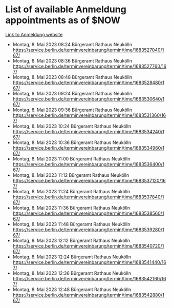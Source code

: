 # List of available Anmeldung appointments as of $NOW
[Link to Anmeldung website](https://service.berlin.de/terminvereinbarung/termin/tag.php?termin=1&anliegen[]=120686&dienstleisterlist=122210,122217,327316,122219,327312,122227,327314,122231,327346,122243,327348,122254,122252,329742,122260,329745,122262,329748,122271,327278,122273,327274,122277,327276,330436,122280,327294,122282,327290,122284,327292,122291,327270,122285,327266,122286,327264,122296,327268,150230,329760,122297,327286,122294,327284,122312,329763,122314,329775,122304,327330,122311,327334,122309,327332,317869,122281,327352,122279,329772,122283,122276,327324,122274,327326,122267,329766,122246,327318,122251,327320,122257,327322,122208,327298,122226,327300&herkunft=http%3A%2F%2Fservice.berlin.de%2Fdienstleistung%2F120686%2F)
- Montag, 8. Mai 2023 08:24 Bürgeramt Rathaus Neukölln https://service.berlin.de/terminvereinbarung/termin/time/1683527040/167/
- Montag, 8. Mai 2023 08:36 Bürgeramt Rathaus Neukölln https://service.berlin.de/terminvereinbarung/termin/time/1683527760/167/
- Montag, 8. Mai 2023 08:48 Bürgeramt Rathaus Neukölln https://service.berlin.de/terminvereinbarung/termin/time/1683528480/167/
- Montag, 8. Mai 2023 09:24 Bürgeramt Rathaus Neukölln https://service.berlin.de/terminvereinbarung/termin/time/1683530640/167/
- Montag, 8. Mai 2023 09:36 Bürgeramt Rathaus Neukölln https://service.berlin.de/terminvereinbarung/termin/time/1683531360/167/
- Montag, 8. Mai 2023 10:24 Bürgeramt Rathaus Neukölln https://service.berlin.de/terminvereinbarung/termin/time/1683534240/167/
- Montag, 8. Mai 2023 10:36 Bürgeramt Rathaus Neukölln https://service.berlin.de/terminvereinbarung/termin/time/1683534960/167/
- Montag, 8. Mai 2023 11:00 Bürgeramt Rathaus Neukölln https://service.berlin.de/terminvereinbarung/termin/time/1683536400/167/
- Montag, 8. Mai 2023 11:12 Bürgeramt Rathaus Neukölln https://service.berlin.de/terminvereinbarung/termin/time/1683537120/167/
- Montag, 8. Mai 2023 11:24 Bürgeramt Rathaus Neukölln https://service.berlin.de/terminvereinbarung/termin/time/1683537840/167/
- Montag, 8. Mai 2023 11:36 Bürgeramt Rathaus Neukölln https://service.berlin.de/terminvereinbarung/termin/time/1683538560/167/
- Montag, 8. Mai 2023 11:48 Bürgeramt Rathaus Neukölln https://service.berlin.de/terminvereinbarung/termin/time/1683539280/167/
- Montag, 8. Mai 2023 12:12 Bürgeramt Rathaus Neukölln https://service.berlin.de/terminvereinbarung/termin/time/1683540720/167/
- Montag, 8. Mai 2023 12:24 Bürgeramt Rathaus Neukölln https://service.berlin.de/terminvereinbarung/termin/time/1683541440/167/
- Montag, 8. Mai 2023 12:36 Bürgeramt Rathaus Neukölln https://service.berlin.de/terminvereinbarung/termin/time/1683542160/167/
- Montag, 8. Mai 2023 12:48 Bürgeramt Rathaus Neukölln https://service.berlin.de/terminvereinbarung/termin/time/1683542880/167/
